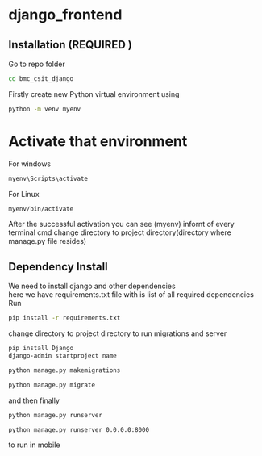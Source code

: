 # django_frontend

## Installation (REQUIRED )
Go to repo folder 
```bash
cd bmc_csit_django
```
Firstly create new Python virtual environment using
```bash
python -m venv myenv
```
# Activate that environment
For windows
```bash 
myenv\Scripts\activate
```
For Linux
```bash
myenv/bin/activate
```
After the successful activation you can see (myenv) infornt of every terminal cmd change directory to project directory(directory where manage.py file resides)

## Dependency Install
We need to install django and other dependencies\
here we have requirements.txt file with is list of all required dependencies\
Run  
```bash
pip install -r requirements.txt
```
change directory to project directory to run migrations and server
```bash
pip install Django
django-admin startproject name
```
```bash
python manage.py makemigrations
```

```bash
python manage.py migrate
```
and then finally
```bash
python manage.py runserver
```
```bash
python manage.py runserver 0.0.0.0:8000  
```
to run in mobile

